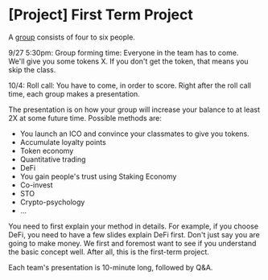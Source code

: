 # [Project] First Term Project
A [group](https://docs.google.com/spreadsheets/d/12OG4_1Ks9GTVNHLZEERnrHeXM7sPOmajvzzCEsknHoE) consists of four to six people.<br>

9/27 5:30pm: Group forming time: Everyone in the team has to come.<br>
                       We'll give you some tokens X. If you don't get the token, that means you skip the class.<br>

10/4: Roll call: You have to come, in order to score. Right after the roll call time, each group makes a presentation.<br>

The presentation is on how your group will increase your balance to at least 2X at some future time. Possible methods are:
 - You launch an ICO and convince your classmates to give you tokens.
 - Accumulate loyalty points
 - Token economy
 - Quantitative trading
 - DeFi
 - You gain people's trust using Staking Economy
 - Co-invest
 - STO
 - Crypto-psychology
 - ...

You need to first explain your method in details. For example, if you choose DeFi, you need to have a few slides explain DeFi first. Don't just say you are going to make money.
We first and foremost want to see if you understand the basic concept well. After all, this is the first-term project.

Each team's presentation is 10-minute long, followed by Q&A.

